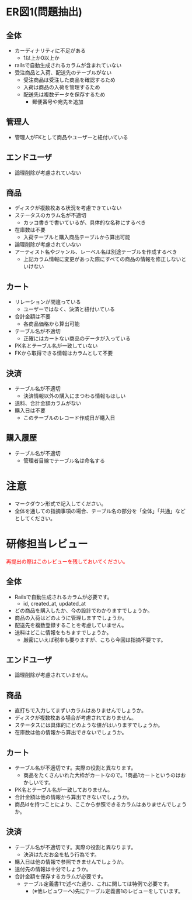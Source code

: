 # ER図1(問題抽出)
## 全体
- カーディナリティに不足がある
    - 1以上か0以上か
- railsで自動生成されるカラムが含まれていない
- 受注商品と入荷、配送先のテーブルがない
    - 受注商品は受注した商品を確認するため
    - 入荷は商品の入荷を管理するため
    - 配送先は複数データを保存するため
        - 郵便番号や宛先を追加

## 管理人
- 管理人がFKとして商品やユーザーと紐付いている

## エンドユーザ
- 論理削除が考慮されていない

## 商品
- ディスクが複数枚ある状況を考慮できていない
- ステータスのカラム名が不適切
    - カッコ書きで書いているが、具体的な名称にするべき
- 在庫数は不要
    - 入荷テーブルと購入商品テーブルから算出可能
- 論理削除が考慮されていない
- アーティスト名やジャンル、レーベル名は別途テーブルを作成するべき
    - 上記カラム情報に変更があった際にすべての商品の情報を修正しないといけない

## カート
- リレーションが間違っている
    - ユーザーではなく、決済と紐付いている
- 合計金額は不要
    - 各商品価格から算出可能
- テーブル名が不適切
    - 正確にはカートない商品のデータが入っている
- PK名とテーブル名が一致していない
- FKから取得できる情報はカラムとして不要

## 決済
- テーブル名が不適切
    - 決済情報以外の購入にまつわる情報もほしい
- 送料、合計金額カラムがない
- 購入日は不要
    - このテーブルのレコード作成日が購入日

## 購入履歴
- テーブル名が不適切
    - 管理者目線でテーブル名は命名する

# 注意
* マークダウン形式で記入してください。
* 全体を通しての指摘事項の場合、テーブル名の部分を「全体」「共通」などとしてください。


# 研修担当レビュー
<font color="Red">再提出の際はこのレビューを残しておいてください。</font>

## 全体
- Railsで自動生成されるカラムが必要です。
  - id, created_at, updated_at
- どの商品を購入したか、今の設計でわかりますでしょうか。
- 商品の入荷はどのように管理しますでしょうか。
- 配送先を複数登録することを考慮していません。
- 送料はどこに情報をもちますでしょうか。
  - 厳密にいえば税率も要りますが、こちら今回は指摘不要です。

## エンドユーザ
- 論理削除が考慮されていません。

## 商品
- 直打ちで入力してまずいカラムはありませんでしょうか。
- ディスクが複数枚ある場合が考慮されておりません。
- ステータスには具体的にどのような値がはいりますでしょうか。
- 在庫数は他の情報から算出できないでしょうか。

## カート
- テーブル名が不適切です。実際の役割と異なります。
  - 商品をたくさんいれた大枠がカートなので。1商品1カートというのはおかしいです。
- PK名とテーブル名が一致しておりません。
- 合計金額は他の情報から算出できないでしょうか。
- 商品idを持つことにより、ここから参照できるカラムはありませんでしょうか。

## 決済
- テーブル名が不適切です。実際の役割と異なります。
  - 決済はただお金を払う行為です。
- 購入日は他の情報で参照できませんでしょうか。
- 送付先の情報は十分でしょうか。
- 合計金額を保存するカラムが必要です。
  - テーブル定義書1で述べた通り、これに関しては特例で必要です。
    - (※他レビュワーへ)先にテーブル定義書1のレビューをしています。
